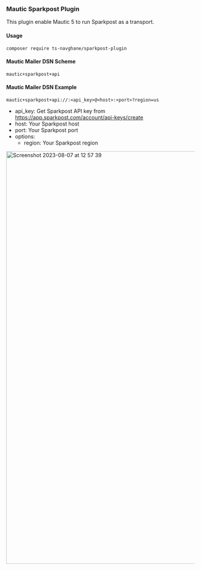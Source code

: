 ### Mautic Sparkpost Plugin

This plugin enable Mautic 5 to run Sparkpost as a transport.

#### Usage
`composer require ts-navghane/sparkpost-plugin`

#### Mautic Mailer DSN Scheme
`mautic+sparkpost+api`

#### Mautic Mailer DSN Example
`mautic+sparkpost+api://:<api_key>@<host>:<port>?region=us`
- api_key: Get Sparkpost API key from https://app.sparkpost.com/account/api-keys/create
- host: Your Sparkpost host
- port: Your Sparkpost port
- options:
  - region: Your Sparkpost region

<img width="1105" alt="Screenshot 2023-08-07 at 12 57 39" src="https://github.com/escopecz/sparkpost-plugin/assets/1235442/acb8b5fc-6315-4ca7-a9ba-ec9822eb8eb4">
